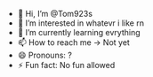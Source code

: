 - 👋 Hi, I’m @Tom923s
- 👀 I’m interested in whatevr i like rn
- 🌱 I’m currently learning evrything
- 📫 How to reach me -> Not yet
- 😄 Pronouns: ?
- ⚡ Fun fact: No fun allowed

<!---
Tom923s/Tom923s is a ✨ special ✨ repository because its `README.md` (this file) appears on your GitHub profile.
You can click the Preview link to take a look at your changes.
--->
